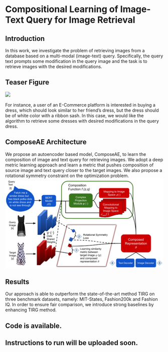 # Compositional Learning of Image-Text Query for Image Retrieval 

## Introduction

In this work, we investigate the problem of retrieving images from a database based on a multi-modal (image-text) query. 
Specifically, the query text prompts some modification in the query image and the task is to retrieve images with the desired modifications. 
## Teaser Figure

<img src="https://github.com/ecom-research/ComposeAE/blob/master/Teaser_v3.jpg" width="480">


For instance, a user of an E-Commerce platform is interested in buying a dress, which should look similar to her friend’s dress, but the dress should be of white color with a ribbon sash. In this case, we would like the algorithm to retrieve some dresses with desired modifications in the query
dress. 

## ComposeAE Architecture 
We propose an autoencoder based model, ComposeAE, to learn the composition of image and text query
for retrieving images. We adopt a deep metric learning approach and learn a metric that pushes composition
of source image and text query closer to the target images. We also propose a rotational symmetry constraint
on the optimization problem. 
![Method](ComposeNet_final.jpg)

## Results
Our approach is able to outperform the state-of-the-art method TIRG on three benchmark datasets, namely: MIT-States, Fashion200k and Fashion IQ. 
In order to ensure fair comparison, we introduce strong baselines by enhancing TIRG method. 



## Code is available.

## Instructions to run will be uploaded soon.
